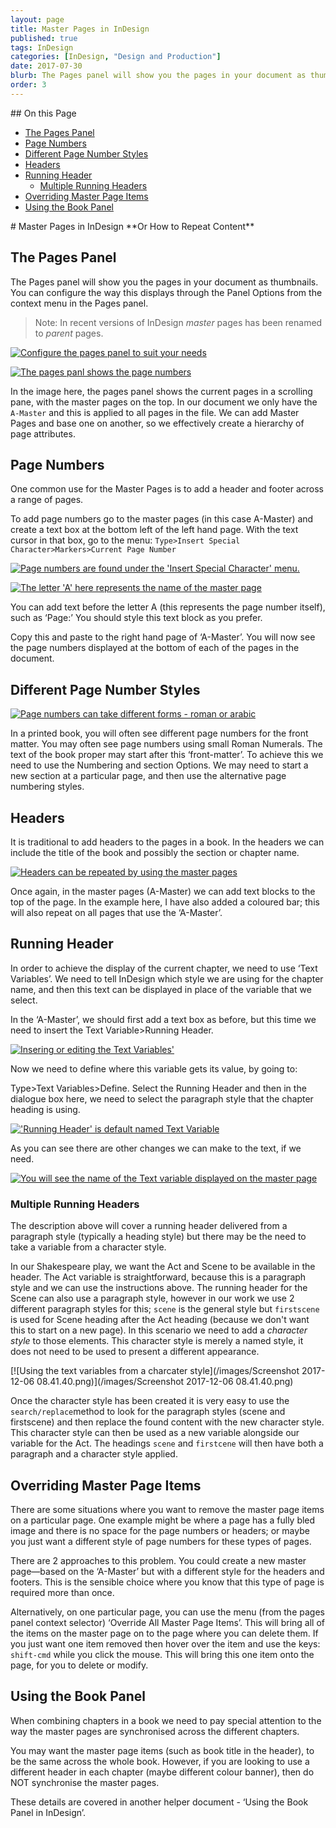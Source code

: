 ```yaml
---
layout: page
title: Master Pages in InDesign
published: true
tags: InDesign
categories: [InDesign, "Design and Production"]
date: 2017-07-30
blurb: The Pages panel will show you the pages in your document as thumbnails. You can configure the way this displays through the Panel Options from the context menu in the Pages panel.
order: 3
---
```

<!-- TOC depthFrom:2 depthTo:2 withLinks:1 updateOnSave:1 orderedList:0 -->
<section class='toc'>
## On this Page

  - [The Pages Panel](#the-pages-panel)
  - [Page Numbers](#page-numbers)
  - [Different Page Number Styles](#different-page-number-styles)
  - [Headers](#headers)
  - [Running Header](#running-header)
    - [Multiple Running Headers](#multiple-running-headers)
  - [Overriding Master Page Items](#overriding-master-page-items)
  - [Using the Book Panel](#using-the-book-panel)

</section><!-- /TOC -->
# Master Pages in InDesign
**Or How to Repeat Content**

## The Pages Panel

The Pages panel will show you the pages in your document as thumbnails. You can configure the way this displays through the Panel Options from the context menu in the Pages panel.

> Note: In recent versions of InDesign *master* pages has been renamed to *parent* pages.

[![Configure the pages panel to suit your needs](/images/2017/04/masterpages/image2.png)](/images/2017/04/masterpages/image2.png)


[![The pages panl shows the page numbers](/images/2017/04/masterpages/image3.png)](/images/2017/04/masterpages/image3.png)

In the image here, the pages panel shows the current pages in a scrolling pane, with the master pages on the top. In our document we only have the `A-Master` and this is applied to all pages in the file. We can add Master Pages and base one on another, so we effectively create a hierarchy of page attributes.

## Page Numbers

One common use for the Master Pages is to add a header and footer across a range of pages.

To add page numbers go to the master pages (in this case A-Master) and create a text box at the bottom left of the left hand page. With the text cursor in that box, go to the menu: `Type>Insert Special Character>Markers>Current Page Number`


[![Page numbers are found under the 'Insert Special Character' menu.](/images/2017/04/masterpages/image4.png)](/images/2017/04/masterpages/image4.png)


[![The letter 'A' here represents the name of the master page](/images/2017/04/masterpages/image5.png)](/images/2017/04/masterpages/image5.png)

You can add text before the letter A (this represents the page number itself), such as ‘Page:’ You should style this text block as you prefer.

Copy this and paste to the right hand page of ‘A-Master’. You will now see the page numbers displayed at the bottom of each of the pages in the document.

## Different Page Number Styles


[![Page numbers can take different forms - roman or arabic](/images/2017/04/masterpages/image6.png)](/images/2017/04/masterpages/image6.png)

In a printed book, you will often see different page numbers for the front matter. You may often see page numbers using small Roman Numerals. The text of the book proper may start after this ‘front-matter’. To achieve this we need to use the Numbering and section Options. We may need to start a new section at a particular page, and then use the alternative page numbering styles.

## Headers

It is traditional to add headers to the pages in a book. In the headers we can include the title of the book and possibly the section or chapter name.


[![Headers can be repeated by using the master pages](/images/2017/04/masterpages/image7.png)](/images/2017/04/masterpages/image7.png)

Once again, in the master pages (A-Master) we can add text blocks to the top of the page. In the example here, I have also added a coloured bar; this will also repeat on all pages that use the ‘A-Master’.

## Running Header

In order to achieve the display of the current chapter, we need to use ‘Text Variables’. We need to tell InDesign which style we are using for the chapter name, and then this text can be displayed in place of the variable that we select.

In the ‘A-Master’, we should first add a text box as before, but this time we need to insert the Text Variable>Running Header.

[![Insering or editing the Text Variables'](/images/2017/04/masterpages/image8.png)](/images/2017/04/masterpages/image8.png)

Now we need to define where this variable gets its value, by going to:

Type>Text Variables>Define. Select the Running Header and then in the dialogue box here, we need to select the paragraph style that the chapter heading is using.

[!['Running Header' is default named Text Variable ](/images/2017/04/masterpages/image9.png)](/images/2017/04/masterpages/image9.png)

As you can see there are other changes we can make to the text, if we need.

[![You will see the name of the Text variable displayed on the master page](/images/2017/04/masterpages/image10.png)](/images/2017/04/masterpages/image10.png)

### Multiple Running Headers

The description above will cover a running header delivered from a paragraph style (typically a heading style) but there may be the need to take a variable from a character style.

In our Shakespeare play, we want the Act and Scene to be available in the header. The Act variable is straightforward, because this is a paragraph style and we can use the instructions above. The running header for the Scene can also use a paragraph style, however in our work we use 2 different paragraph styles for this; `scene` is the general style but `firstscene` is used for Scene heading after the Act heading (because we don't want this to start on a new page). In this scenario we need to add a _character style_ to those elements. This character style is merely a named style, it does not need to be used to present a different appearance.

[![Using the text variables from a charcater style](/images/Screenshot 2017-12-06 08.41.40.png)](/images/Screenshot 2017-12-06 08.41.40.png)

Once the character style has been created it is very easy to use the `search/replace`method to look for the paragraph styles (scene and firstscene) and then replace the found content with the new character style. This character style can then be used as a new variable alongside our variable for the Act. The headings `scene` and `firstcene` will then have both a paragraph and a character style applied.

## Overriding Master Page Items

There are some situations where you want to remove the master page items on a particular page. One example might be where a page has a fully bled image and there is no space for the page numbers or headers; or maybe you just want a different style of page numbers for these types of pages.

There are 2 approaches to this problem. You could create a new master page—based on the ‘A-Master’ but with a different style for the headers and footers. This is the sensible choice where you know that this type of page is required more than once.

Alternatively, on one particular page, you can use the menu (from the pages panel context selector) ‘Override All Master Page Items’. This will bring all of the items on the master page on to the page where you can delete them. If you just want one item removed then hover over the item and use the keys: `shift-cmd` while you click the mouse. This will bring this one item onto the page, for you to delete or modify.

## Using the Book Panel

When combining chapters in a book we need to pay special attention to the way the master pages are synchronised across the different chapters.

You may want the master page items (such as book title in the header), to be the same across the whole book. However, if you are looking to use a different header in each chapter (maybe different colour banner), then do NOT synchronise the master pages.

These details are covered in another helper document - ‘Using the Book Panel in InDesign’.
